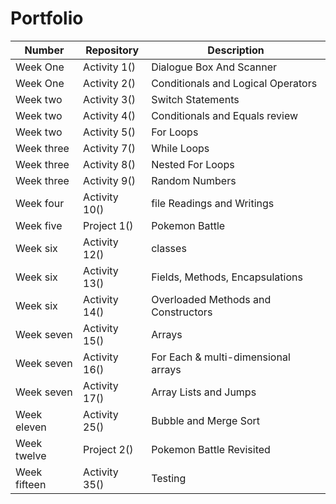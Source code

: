 # Portfolio
| Number | Repository | Description|
| ------ | ---------- | ---------- |
| Week One | Activity 1() | Dialogue Box And Scanner |
| Week One | Activity 2() | Conditionals and Logical Operators |
| Week two | Activity 3() | Switch Statements |
| Week two | Activity 4() | Conditionals and Equals review |
| Week two | Activity 5() | For Loops |
| Week three | Activity 7() | While Loops |
| Week three | Activity 8() | Nested For Loops |
| Week three | Activity 9() | Random Numbers |
| Week four | Activity 10() | file Readings and Writings |
| Week five | Project 1() | Pokemon Battle |
| Week six | Activity 12() | classes |
| Week six | Activity 13() | Fields, Methods, Encapsulations |
| Week six | Activity 14() | Overloaded Methods and Constructors |
| Week seven | Activity 15() | Arrays |
| Week seven | Activity 16() | For Each & multi-dimensional arrays |
| Week seven | Activity 17() | Array Lists and Jumps |
| Week eleven | Activity 25() | Bubble and Merge Sort |
| Week twelve | Project 2() | Pokemon Battle Revisited |
| Week fifteen | Activity 35() | Testing |

